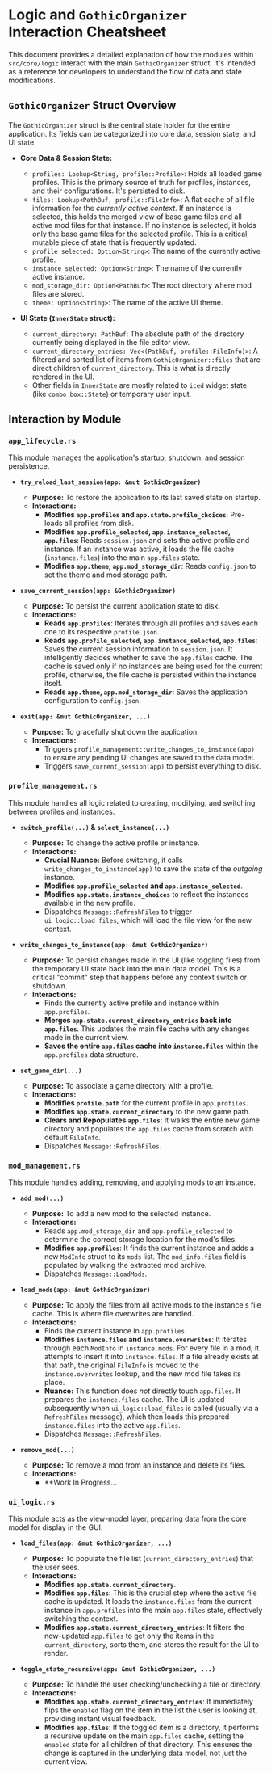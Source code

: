 # Logic and `GothicOrganizer` Interaction Cheatsheet

This document provides a detailed explanation of how the modules within `src/core/logic` interact with the main `GothicOrganizer` struct. It's intended as a reference for developers to understand the flow of data and state modifications.

## `GothicOrganizer` Struct Overview

The `GothicOrganizer` struct is the central state holder for the entire application. Its fields can be categorized into core data, session state, and UI state.

-   **Core Data & Session State:**
    -   `profiles: Lookup<String, profile::Profile>`: Holds all loaded game profiles. This is the primary source of truth for profiles, instances, and their configurations. It's persisted to disk.
    -   `files: Lookup<PathBuf, profile::FileInfo>`: A flat cache of all file information for the *currently active context*. If an instance is selected, this holds the merged view of base game files and all active mod files for that instance. If no instance is selected, it holds only the base game files for the selected profile. This is a critical, mutable piece of state that is frequently updated.
    -   `profile_selected: Option<String>`: The name of the currently active profile.
    -   `instance_selected: Option<String>`: The name of the currently active instance.
    -   `mod_storage_dir: Option<PathBuf>`: The root directory where mod files are stored.
    -   `theme: Option<String>`: The name of the active UI theme.

-   **UI State (`InnerState` struct):**
    -   `current_directory: PathBuf`: The absolute path of the directory currently being displayed in the file editor view.
    -   `current_directory_entries: Vec<(PathBuf, profile::FileInfo)>`: A filtered and sorted list of items from `GothicOrganizer::files` that are direct children of `current_directory`. This is what is directly rendered in the UI.
    -   Other fields in `InnerState` are mostly related to `iced` widget state (like `combo_box::State`) or temporary user input.

## Interaction by Module

### `app_lifecycle.rs`

This module manages the application's startup, shutdown, and session persistence.

-   **`try_reload_last_session(app: &mut GothicOrganizer)`**
    -   **Purpose:** To restore the application to its last saved state on startup.
    -   **Interactions:**
        -   **Modifies `app.profiles` and `app.state.profile_choices`**: Pre-loads all profiles from disk.
        -   **Modifies `app.profile_selected`, `app.instance_selected`, `app.files`**: Reads `session.json` and sets the active profile and instance. If an instance was active, it loads the file cache (`instance.files`) into the main `app.files` state.
        -   **Modifies `app.theme`, `app.mod_storage_dir`**: Reads `config.json` to set the theme and mod storage path.

-   **`save_current_session(app: &GothicOrganizer)`**
    -   **Purpose:** To persist the current application state to disk.
    -   **Interactions:**
        -   **Reads `app.profiles`**: Iterates through all profiles and saves each one to its respective `profile.json`.
        -   **Reads `app.profile_selected`, `app.instance_selected`, `app.files`**: Saves the current session information to `session.json`. It intelligently decides whether to save the `app.files` cache. The cache is saved only if no instances are being used for the current profile, otherwise, the file cache is persisted within the instance itself.
        -   **Reads `app.theme`, `app.mod_storage_dir`**: Saves the application configuration to `config.json`.

-   **`exit(app: &mut GothicOrganizer, ...)`**
    -   **Purpose:** To gracefully shut down the application.
    -   **Interactions:**
        -   Triggers `profile_management::write_changes_to_instance(app)` to ensure any pending UI changes are saved to the data model.
        -   Triggers `save_current_session(app)` to persist everything to disk.

### `profile_management.rs`

This module handles all logic related to creating, modifying, and switching between profiles and instances.

-   **`switch_profile(...)` & `select_instance(...)`**
    -   **Purpose:** To change the active profile or instance.
    -   **Interactions:**
        -   **Crucial Nuance:** Before switching, it calls `write_changes_to_instance(app)` to save the state of the *outgoing* instance.
        -   **Modifies `app.profile_selected` and `app.instance_selected`**.
        -   **Modifies `app.state.instance_choices`** to reflect the instances available in the new profile.
        -   Dispatches `Message::RefreshFiles` to trigger `ui_logic::load_files`, which will load the file view for the new context.

-   **`write_changes_to_instance(app: &mut GothicOrganizer)`**
    -   **Purpose:** To persist changes made in the UI (like toggling files) from the temporary UI state back into the main data model. This is a critical "commit" step that happens before any context switch or shutdown.
    -   **Interactions:**
        -   Finds the currently active profile and instance within `app.profiles`.
        -   **Merges `app.state.current_directory_entries` back into `app.files`**. This updates the main file cache with any changes made in the current view.
        -   **Saves the entire `app.files` cache into `instance.files`** within the `app.profiles` data structure.

-   **`set_game_dir(...)`**
    -   **Purpose:** To associate a game directory with a profile.
    -   **Interactions:**
        -   **Modifies `profile.path`** for the current profile in `app.profiles`.
        -   **Modifies `app.state.current_directory`** to the new game path.
        -   **Clears and Repopulates `app.files`**: It walks the entire new game directory and populates the `app.files` cache from scratch with default `FileInfo`.
        -   Dispatches `Message::RefreshFiles`.

### `mod_management.rs`

This module handles adding, removing, and applying mods to an instance.

-   **`add_mod(...)`**
    -   **Purpose:** To add a new mod to the selected instance.
    -   **Interactions:**
        -   Reads `app.mod_storage_dir` and `app.profile_selected` to determine the correct storage location for the mod's files.
        -   **Modifies `app.profiles`**: It finds the current instance and adds a new `ModInfo` struct to its `mods` list. The `mod_info.files` field is populated by walking the extracted mod archive.
        -   Dispatches `Message::LoadMods`.

-   **`load_mods(app: &mut GothicOrganizer)`**
    -   **Purpose:** To apply the files from all active mods to the instance's file cache. This is where file overwrites are handled.
    -   **Interactions:**
        -   Finds the current instance in `app.profiles`.
        -   **Modifies `instance.files` and `instance.overwrites`**: It iterates through each `ModInfo` in `instance.mods`. For every file in a mod, it attempts to insert it into `instance.files`. If a file already exists at that path, the original `FileInfo` is moved to the `instance.overwrites` lookup, and the new mod file takes its place.
        -   **Nuance:** This function does *not* directly touch `app.files`. It prepares the `instance.files` cache. The UI is updated subsequently when `ui_logic::load_files` is called (usually via a `RefreshFiles` message), which then loads this prepared `instance.files` into the active `app.files`.
        -   Dispatches `Message::RefreshFiles`.

-   **`remove_mod(...)`**
    -   **Purpose:** To remove a mod from an instance and delete its files.
    -   **Interactions:**
        - **Work In Progress...

### `ui_logic.rs`

This module acts as the view-model layer, preparing data from the core model for display in the GUI.

-   **`load_files(app: &mut GothicOrganizer, ...)`**
    -   **Purpose:** To populate the file list (`current_directory_entries`) that the user sees.
    -   **Interactions:**
        -   **Modifies `app.state.current_directory`**.
        -   **Modifies `app.files`**: This is the crucial step where the active file cache is updated. It loads the `instance.files` from the current instance in `app.profiles` into the main `app.files` state, effectively switching the context.
        -   **Modifies `app.state.current_directory_entries`**: It filters the now-updated `app.files` to get only the items in the `current_directory`, sorts them, and stores the result for the UI to render.

-   **`toggle_state_recursive(app: &mut GothicOrganizer, ...)`**
    -   **Purpose:** To handle the user checking/unchecking a file or directory.
    -   **Interactions:**
        -   **Modifies `app.state.current_directory_entries`**: It immediately flips the `enabled` flag on the item in the list the user is looking at, providing instant visual feedback.
        -   **Modifies `app.files`**: If the toggled item is a directory, it performs a recursive update on the main `app.files` cache, setting the `enabled` state for all children of that directory. This ensures the change is captured in the underlying data model, not just the current view.
